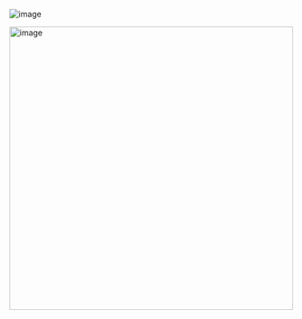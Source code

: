 
![image](https://github.com/net211ben/-/assets/93826955/7f405ad3-2132-403d-80d7-84b43fdb1aab)

<img width="500" alt="image" src="https://github.com/net211ben/-/assets/93826955/490e1bdc-20fb-4b10-a85d-3039bad74474">

